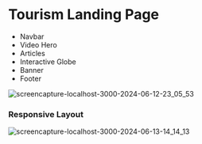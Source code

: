 
# Tourism Landing Page


- Navbar
- Video Hero
- Articles
- Interactive Globe
- Banner
- Footer

![screencapture-localhost-3000-2024-06-12-23_05_53](https://github.com/lhunter3/tourism-clone/assets/80433013/4b28741b-7350-4ab4-bbb8-9d73b750b829)

### Responsive Layout
![screencapture-localhost-3000-2024-06-13-14_14_13](https://github.com/lhunter3/tourism-clone/assets/80433013/00ce5802-c0e2-4e74-8cc7-c4a4b90da9ac)
